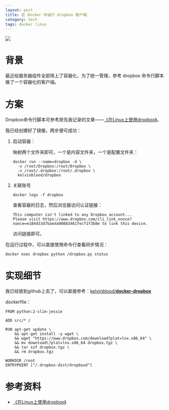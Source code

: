 ```yaml
---
layout: post
title: 在 Docker 中运行 dropbox 客户端
category: tech
tags: docker linux
---
```

![](https://cdn.kelu.org/blog/tags/docker.jpg)

# 背景

最近给服务器组件全部用上了容器化，为了统一管理，参考 dropbox 命令行脚本做了一个容器化的客户端。

# 方案

Dropbox命令行脚本可参考原先我记录的文章——[《在Linux上使用dropbox》](/tech/2015/10/09/set-up-dropbox-on-your-linux.html)。

我已经创建好了镜像，两步便可成功：

1. 启动容器：

   映射两个文件夹即可，一个是内容文件夹，一个是配置文件夹：

   ```
   docker run --name=dropbox -d \
     -v /root/Dropbox:/root/Dropbox \
     -v /root/.dropbox:/root/.dropbox \
     kelvinblood/dropbox
   ```

2. 关联账号

   ```
   docker logs -f dropbox
   ```

   查看容器的日志，然后浏览器访问认证链接：

   ```
   This computer isn't linked to any Dropbox account...
   Please visit https://www.dropbox.com/cli_link_nonce?nonce=e184433d7baeda90883461fecf1f3b8e to link this device.
   ```

   访问链接即可。

在运行过程中，可以直接使用命令行查看同步情况：

```
docker exec dropbox python /dropbox.py status
```

# 实现细节

我已经放到github上去了，可以直接参考：[kelvinblood/**docker-dropbox**](https://github.com/kelvinblood/docker-dropbox)

dockerfile：

```
FROM python:2-slim-jessie

ADD src/* /

RUN apt-get update \
    && apt-get install -y wget \
    && wget "https://www.dropbox.com/download?plat=lnx.x86_64" \
    && mv download\?plat=lnx.x86_64 dropbox.tgz \
    && tar xzf dropbox.tgz \
    && rm dropbox.tgz

WORKDIR /root
ENTRYPOINT ["/.dropbox-dist/dropboxd"]
```

# 参考资料

* [《在Linux上使用dropbox》](/tech/2015/10/09/set-up-dropbox-on-your-linux.html)

